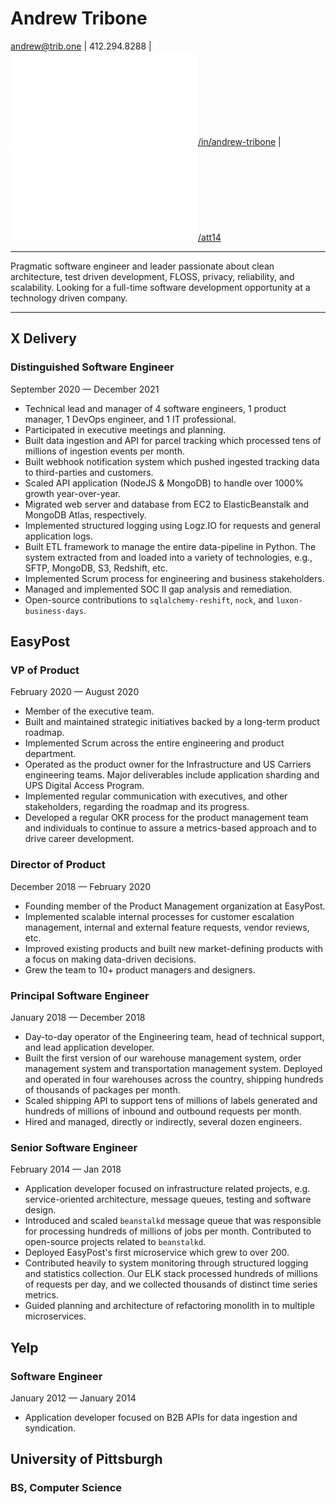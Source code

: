 # Andrew Tribone

[andrew@trib.one](mailto:andrew@trib.one) | 412.294.8288 | [![](tribone/static/img/linkedin-brands-small.pdf)/in/andrew-tribone](https://www.linkedin.com/in/andrew-tribone/) | [![](tribone/static/img/github-square-brands-small.pdf)/att14](https://github.com/att14)

---

Pragmatic software engineer and leader passionate about clean architecture, test driven development, FLOSS, privacy, reliability, and scalability. Looking for a full-time software development opportunity at a technology driven company.

---

## X Delivery

### Distinguished Software Engineer
September 2020 — December 2021

* Technical lead and manager of 4 software engineers, 1 product manager, 1 DevOps engineer, and 1 IT professional.
* Participated in executive meetings and planning.
* Built data ingestion and API for parcel tracking which processed tens of millions of ingestion events per month.
* Built webhook notification system which pushed ingested tracking data to third-parties and customers.
* Scaled API application (NodeJS & MongoDB) to handle over 1000% growth year-over-year.
* Migrated web server and database from EC2 to ElasticBeanstalk and MongoDB Atlas, respectively.
* Implemented structured logging using Logz.IO for requests and general application logs.
* Built ETL framework to manage the entire data-pipeline in Python. The system extracted from and loaded into a variety of technologies, e.g., SFTP, MongoDB, S3, Redshift, etc.
* Implemented Scrum process for engineering and business stakeholders.
* Managed and implemented SOC II gap analysis and remediation.
* Open-source contributions to `sqlalchemy-reshift`, `nock`, and `luxon-business-days`.

## EasyPost

### VP of Product
February 2020 — August 2020

* Member of the executive team.
* Built and maintained strategic initiatives backed by a long-term product roadmap.
* Implemented Scrum across the entire engineering and product department.
* Operated as the product owner for the Infrastructure and US Carriers engineering teams. Major deliverables include application sharding and UPS Digital Access Program.
* Implemented regular communication with executives, and other stakeholders, regarding the roadmap and its progress.
* Developed a regular OKR process for the product management team and individuals to continue to assure a metrics-based approach and to drive career development.

### Director of Product
December 2018 — February 2020

* Founding member of the Product Management organization at EasyPost.
* Implemented scalable internal processes for customer escalation management, internal and external feature requests, vendor reviews, etc.
* Improved existing products and built new market-defining products with a focus on making data-driven decisions.
* Grew the team to 10+ product managers and designers.

### Principal Software Engineer
January 2018 — December 2018

* Day-to-day operator of the Engineering team, head of technical support, and lead application developer.
* Built the first version of our warehouse management system, order management system and transportation management system. Deployed and operated in four warehouses across the country, shipping hundreds of thousands of packages per month.
* Scaled shipping API to support tens of millions of labels generated and hundreds of millions of inbound and outbound requests per month.
* Hired and managed, directly or indirectly, several dozen engineers.

### Senior Software Engineer
February 2014 — Jan 2018

* Application developer focused on infrastructure related projects, e.g. service-oriented architecture, message queues, testing and software design.
* Introduced and scaled `beanstalkd` message queue that was responsible for processing hundreds of millions of jobs per month. Contributed to open-source projects related to `beanstalkd`.
* Deployed EasyPost's first microservice which grew to over 200.
* Contributed heavily to system monitoring through structured logging and statistics collection. Our ELK stack processed hundreds of millions of requests per day, and we collected thousands of distinct time series metrics.
* Guided planning and architecture of refactoring monolith in to multiple microservices.

## Yelp

### Software Engineer
January 2012 — January 2014

* Application developer focused on B2B APIs for data ingestion and syndication.

## University of Pittsburgh
### BS, Computer Science
